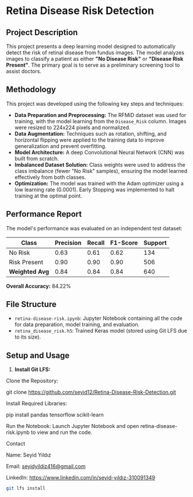 # Retina Disease Risk Detection

## Project Description
This project presents a deep learning model designed to automatically detect the risk of retinal disease from fundus images. The model analyzes images to classify a patient as either **"No Disease Risk"** or **"Disease Risk Present"**. The primary goal is to serve as a preliminary screening tool to assist doctors.

## Methodology
This project was developed using the following key steps and techniques:

- **Data Preparation and Preprocessing:** The RFMiD dataset was used for training, with the model learning from the `Disease_Risk` column. Images were resized to 224x224 pixels and normalized.
- **Data Augmentation:** Techniques such as rotation, shifting, and horizontal flipping were applied to the training data to improve generalization and prevent overfitting.
- **Model Architecture:** A deep Convolutional Neural Network (CNN) was built from scratch.
- **Imbalanced Dataset Solution:** Class weights were used to address the class imbalance (fewer "No Risk" samples), ensuring the model learned effectively from both classes.
- **Optimization:** The model was trained with the Adam optimizer using a low learning rate (0.0001). Early Stopping was implemented to halt training at the optimal point.

## Performance Report
The model's performance was evaluated on an independent test dataset:

| Class      | Precision | Recall | F1-Score | Support |
|------------|-----------|--------|----------|--------|
| No Risk    | 0.63      | 0.61   | 0.62     | 134    |
| Risk Present | 0.90    | 0.90   | 0.90     | 506    |
| **Weighted Avg** | 0.84 | 0.84   | 0.84     | 640    |

**Overall Accuracy:** 84.22%

## File Structure
- `retina-disease-risk.ipynb`: Jupyter Notebook containing all the code for data preparation, model training, and evaluation.
- `retina_disease_risk.h5`: Trained Keras model (stored using Git LFS due to its size).

## Setup and Usage
1. **Install Git LFS:**

Clone the Repository:

git clone https://github.com/seyid12/Retina-Disease-Risk-Detection.git


Install Required Libraries:

pip install pandas tensorflow scikit-learn


Run the Notebook:
Launch Jupyter Notebook and open retina-disease-risk.ipynb to view and run the code.

Contact

Name: Seyid Yıldız

Email: seyidyildiz416@gmail.com

LinkedIn: https://www.linkedin.com/in/seyid-yıldız-310091349



```bash
git lfs install
